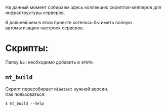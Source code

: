 
На данный момент собираем здесь коллекцию скриптов-хелперов для инфраструктуры серверов.

В дальнейшем в этом проекте хотелось бы иметь полную автоматизацию настроек серверов.

Скрипты:
========

Папку `bin` необходимо добавить в `$PATH`.

`mt_build`
---------
Скрипт пересобирает `Minetest` нужной версии.  
Как пользоваться:
```shell
$ mt_build --help
```

